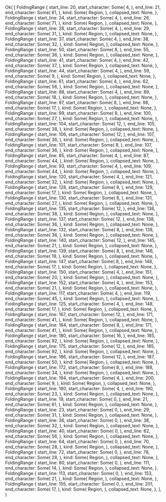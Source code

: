 Ok(
    [
        FoldingRange {
            start_line: 20,
            start_character: Some(
                4,
            ),
            end_line: 21,
            end_character: Some(
                61,
            ),
            kind: Some(
                Region,
            ),
            collapsed_text: None,
        },
        FoldingRange {
            start_line: 24,
            start_character: Some(
                4,
            ),
            end_line: 26,
            end_character: Some(
                71,
            ),
            kind: Some(
                Region,
            ),
            collapsed_text: None,
        },
        FoldingRange {
            start_line: 28,
            start_character: Some(
                4,
            ),
            end_line: 29,
            end_character: Some(
                31,
            ),
            kind: Some(
                Region,
            ),
            collapsed_text: None,
        },
        FoldingRange {
            start_line: 37,
            start_character: Some(
                4,
            ),
            end_line: 38,
            end_character: Some(
                32,
            ),
            kind: Some(
                Region,
            ),
            collapsed_text: None,
        },
        FoldingRange {
            start_line: 50,
            start_character: Some(
                8,
            ),
            end_line: 55,
            end_character: Some(
                36,
            ),
            kind: Some(
                Region,
            ),
            collapsed_text: None,
        },
        FoldingRange {
            start_line: 41,
            start_character: Some(
                4,
            ),
            end_line: 42,
            end_character: Some(
                37,
            ),
            kind: Some(
                Region,
            ),
            collapsed_text: None,
        },
        FoldingRange {
            start_line: 44,
            start_character: Some(
                4,
            ),
            end_line: 59,
            end_character: Some(
                9,
            ),
            kind: Some(
                Region,
            ),
            collapsed_text: None,
        },
        FoldingRange {
            start_line: 61,
            start_character: Some(
                4,
            ),
            end_line: 62,
            end_character: Some(
                56,
            ),
            kind: Some(
                Region,
            ),
            collapsed_text: None,
        },
        FoldingRange {
            start_line: 88,
            start_character: Some(
                4,
            ),
            end_line: 89,
            end_character: Some(
                18,
            ),
            kind: Some(
                Region,
            ),
            collapsed_text: None,
        },
        FoldingRange {
            start_line: 97,
            start_character: Some(
                8,
            ),
            end_line: 98,
            end_character: Some(
                17,
            ),
            kind: Some(
                Region,
            ),
            collapsed_text: None,
        },
        FoldingRange {
            start_line: 99,
            start_character: Some(
                8,
            ),
            end_line: 100,
            end_character: Some(
                27,
            ),
            kind: Some(
                Region,
            ),
            collapsed_text: None,
        },
        FoldingRange {
            start_line: 104,
            start_character: Some(
                12,
            ),
            end_line: 105,
            end_character: Some(
                38,
            ),
            kind: Some(
                Region,
            ),
            collapsed_text: None,
        },
        FoldingRange {
            start_line: 106,
            start_character: Some(
                12,
            ),
            end_line: 107,
            end_character: Some(
                36,
            ),
            kind: Some(
                Region,
            ),
            collapsed_text: None,
        },
        FoldingRange {
            start_line: 101,
            start_character: Some(
                8,
            ),
            end_line: 107,
            end_character: Some(
                36,
            ),
            kind: Some(
                Region,
            ),
            collapsed_text: None,
        },
        FoldingRange {
            start_line: 85,
            start_character: Some(
                4,
            ),
            end_line: 87,
            end_character: Some(
                44,
            ),
            kind: Some(
                Region,
            ),
            collapsed_text: None,
        },
        FoldingRange {
            start_line: 93,
            start_character: Some(
                4,
            ),
            end_line: 109,
            end_character: Some(
                44,
            ),
            kind: Some(
                Region,
            ),
            collapsed_text: None,
        },
        FoldingRange {
            start_line: 120,
            start_character: Some(
                4,
            ),
            end_line: 121,
            end_character: Some(
                32,
            ),
            kind: Some(
                Region,
            ),
            collapsed_text: None,
        },
        FoldingRange {
            start_line: 128,
            start_character: Some(
                8,
            ),
            end_line: 129,
            end_character: Some(
                17,
            ),
            kind: Some(
                Region,
            ),
            collapsed_text: None,
        },
        FoldingRange {
            start_line: 130,
            start_character: Some(
                8,
            ),
            end_line: 131,
            end_character: Some(
                27,
            ),
            kind: Some(
                Region,
            ),
            collapsed_text: None,
        },
        FoldingRange {
            start_line: 135,
            start_character: Some(
                12,
            ),
            end_line: 136,
            end_character: Some(
                38,
            ),
            kind: Some(
                Region,
            ),
            collapsed_text: None,
        },
        FoldingRange {
            start_line: 137,
            start_character: Some(
                12,
            ),
            end_line: 138,
            end_character: Some(
                36,
            ),
            kind: Some(
                Region,
            ),
            collapsed_text: None,
        },
        FoldingRange {
            start_line: 132,
            start_character: Some(
                8,
            ),
            end_line: 138,
            end_character: Some(
                36,
            ),
            kind: Some(
                Region,
            ),
            collapsed_text: None,
        },
        FoldingRange {
            start_line: 140,
            start_character: Some(
                12,
            ),
            end_line: 145,
            end_character: Some(
                21,
            ),
            kind: Some(
                Region,
            ),
            collapsed_text: None,
        },
        FoldingRange {
            start_line: 139,
            start_character: Some(
                8,
            ),
            end_line: 146,
            end_character: Some(
                19,
            ),
            kind: Some(
                Region,
            ),
            collapsed_text: None,
        },
        FoldingRange {
            start_line: 147,
            start_character: Some(
                8,
            ),
            end_line: 148,
            end_character: Some(
                17,
            ),
            kind: Some(
                Region,
            ),
            collapsed_text: None,
        },
        FoldingRange {
            start_line: 150,
            start_character: Some(
                4,
            ),
            end_line: 151,
            end_character: Some(
                20,
            ),
            kind: Some(
                Region,
            ),
            collapsed_text: None,
        },
        FoldingRange {
            start_line: 152,
            start_character: Some(
                4,
            ),
            end_line: 153,
            end_character: Some(
                21,
            ),
            kind: Some(
                Region,
            ),
            collapsed_text: None,
        },
        FoldingRange {
            start_line: 117,
            start_character: Some(
                4,
            ),
            end_line: 119,
            end_character: Some(
                45,
            ),
            kind: Some(
                Region,
            ),
            collapsed_text: None,
        },
        FoldingRange {
            start_line: 125,
            start_character: Some(
                4,
            ),
            end_line: 148,
            end_character: Some(
                17,
            ),
            kind: Some(
                Region,
            ),
            collapsed_text: None,
        },
        FoldingRange {
            start_line: 167,
            start_character: Some(
                12,
            ),
            end_line: 171,
            end_character: Some(
                41,
            ),
            kind: Some(
                Region,
            ),
            collapsed_text: None,
        },
        FoldingRange {
            start_line: 164,
            start_character: Some(
                8,
            ),
            end_line: 171,
            end_character: Some(
                41,
            ),
            kind: Some(
                Region,
            ),
            collapsed_text: None,
        },
        FoldingRange {
            start_line: 180,
            start_character: Some(
                16,
            ),
            end_line: 185,
            end_character: Some(
                92,
            ),
            kind: Some(
                Region,
            ),
            collapsed_text: None,
        },
        FoldingRange {
            start_line: 175,
            start_character: Some(
                12,
            ),
            end_line: 185,
            end_character: Some(
                92,
            ),
            kind: Some(
                Region,
            ),
            collapsed_text: None,
        },
        FoldingRange {
            start_line: 186,
            start_character: Some(
                12,
            ),
            end_line: 187,
            end_character: Some(
                50,
            ),
            kind: Some(
                Region,
            ),
            collapsed_text: None,
        },
        FoldingRange {
            start_line: 172,
            start_character: Some(
                8,
            ),
            end_line: 188,
            end_character: Some(
                34,
            ),
            kind: Some(
                Region,
            ),
            collapsed_text: None,
        },
        FoldingRange {
            start_line: 194,
            start_character: Some(
                4,
            ),
            end_line: 200,
            end_character: Some(
                9,
            ),
            kind: Some(
                Region,
            ),
            collapsed_text: None,
        },
        FoldingRange {
            start_line: 160,
            start_character: Some(
                4,
            ),
            end_line: 190,
            end_character: Some(
                23,
            ),
            kind: Some(
                Region,
            ),
            collapsed_text: None,
        },
        FoldingRange {
            start_line: 19,
            start_character: Some(
                0,
            ),
            end_line: 21,
            end_character: Some(
                61,
            ),
            kind: Some(
                Region,
            ),
            collapsed_text: None,
        },
        FoldingRange {
            start_line: 23,
            start_character: Some(
                0,
            ),
            end_line: 29,
            end_character: Some(
                31,
            ),
            kind: Some(
                Region,
            ),
            collapsed_text: None,
        },
        FoldingRange {
            start_line: 36,
            start_character: Some(
                0,
            ),
            end_line: 38,
            end_character: Some(
                32,
            ),
            kind: Some(
                Region,
            ),
            collapsed_text: None,
        },
        FoldingRange {
            start_line: 40,
            start_character: Some(
                0,
            ),
            end_line: 62,
            end_character: Some(
                56,
            ),
            kind: Some(
                Region,
            ),
            collapsed_text: None,
        },
        FoldingRange {
            start_line: 64,
            start_character: Some(
                0,
            ),
            end_line: 70,
            end_character: Some(
                28,
            ),
            kind: Some(
                Region,
            ),
            collapsed_text: None,
        },
        FoldingRange {
            start_line: 72,
            start_character: Some(
                0,
            ),
            end_line: 78,
            end_character: Some(
                28,
            ),
            kind: Some(
                Region,
            ),
            collapsed_text: None,
        },
        FoldingRange {
            start_line: 80,
            start_character: Some(
                0,
            ),
            end_line: 111,
            end_character: Some(
                14,
            ),
            kind: Some(
                Region,
            ),
            collapsed_text: None,
        },
        FoldingRange {
            start_line: 113,
            start_character: Some(
                0,
            ),
            end_line: 153,
            end_character: Some(
                21,
            ),
            kind: Some(
                Region,
            ),
            collapsed_text: None,
        },
        FoldingRange {
            start_line: 155,
            start_character: Some(
                0,
            ),
            end_line: 201,
            end_character: Some(
                17,
            ),
            kind: Some(
                Region,
            ),
            collapsed_text: None,
        },
    ],
)